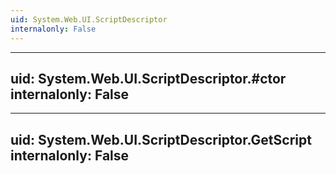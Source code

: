 ```yaml
---
uid: System.Web.UI.ScriptDescriptor
internalonly: False
---
```


---
uid: System.Web.UI.ScriptDescriptor.#ctor
internalonly: False
---

---
uid: System.Web.UI.ScriptDescriptor.GetScript
internalonly: False
---
